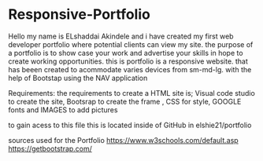 # Responsive-Portfolio

Hello my name is ELshaddai Akindele and i have created my first web developer portfolio where potential clients can view my site. the purpose of a portfolio is to show case your work and advertise your skills in hope to create working opportunities.
this is portfolio is a responsive website. that has beeen created to acommodate varies devices from sm-md-lg. with the help of Bootstap using the NAV application

Requirements: the requirements to create a HTML site is; Visual code studio to create the site, Bootsrap to create the frame , CSS for style, GOOGLE fonts and IMAGES to add pictures

to gain acess to this file this is located inside of GitHub in elshie21/portfolio

sources used for the Portfolio
https://www.w3schools.com/default.asp
https://getbootstrap.com/
